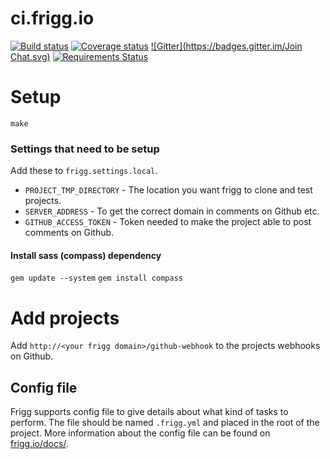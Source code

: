 # ci.frigg.io
[![Build status](https://ci.frigg.io/badges/frigg/frigg/)](https://ci.frigg.io/frigg/frigg/last/)
[![Coverage status](https://ci.frigg.io/badges/coverage/frigg/frigg/)](https://ci.frigg.io/frigg/frigg/last/)
[![Gitter](https://badges.gitter.im/Join Chat.svg)](https://gitter.im/frigg/frigg?utm_source=badge&utm_medium=badge&utm_campaign=pr-badge&utm_content=badge)
[![Requirements Status](https://requires.io/github/frigg/frigg/requirements.svg?branch=master)](https://requires.io/github/frigg/frigg/requirements/?branch=master)

# Setup
```
make
```

### Settings that need to be setup
Add these to `frigg.settings.local`.

* `PROJECT_TMP_DIRECTORY` - The location you want frigg to clone and test projects.
* `SERVER_ADDRESS` - To get the correct domain in comments on Github etc.
* `GITHUB_ACCESS_TOKEN` - Token needed to make the project able to post comments on Github.

#### Install sass (compass) dependency
```gem update --system```
```gem install compass```

# Add projects
Add `http://<your frigg domain>/github-webhook` to the projects webhooks on Github.

## Config file
Frigg supports config file to give details about what kind of tasks to perform. The file
should be named `.frigg.yml` and placed in the root of the project. More information about
the config file can be found on [frigg.io/docs/](https://frigg.io/docs/).
